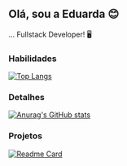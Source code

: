 ## Olá, sou a Eduarda 😊
... Fullstack Developer! 🖥

### Habilidades

[![Top Langs](https://github-readme-stats.vercel.app/api/top-langs/?username=dudda-soares&layout=donut&theme=dracula)](https://github.com/anuraghazra/github-readme-stats)

### Detalhes

[![Anurag's GitHub stats](https://github-readme-stats.vercel.app/api?username=dudda-soares&show_icons=true&theme=dracula)](https://github.com/anuraghazra/github-readme-stats)

### Projetos

[![Readme Card](https://github-readme-stats.vercel.app/api/pin/?username=dudda-soares&repo=dudda-soares&theme=dracula)](https://github.com/anuraghazra/github-readme-stats)




